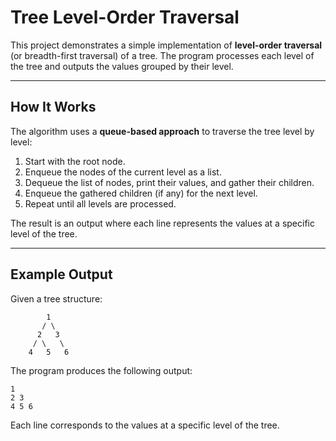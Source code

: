# Tree Level-Order Traversal

This project demonstrates a simple implementation of **level-order traversal** (or breadth-first traversal) of a tree. The program processes each level of the tree and outputs the values grouped by their level.

---

## How It Works

The algorithm uses a **queue-based approach** to traverse the tree level by level:

1. Start with the root node.
2. Enqueue the nodes of the current level as a list.
3. Dequeue the list of nodes, print their values, and gather their children.
4. Enqueue the gathered children (if any) for the next level.
5. Repeat until all levels are processed.

The result is an output where each line represents the values at a specific level of the tree.

---

## Example Output

Given a tree structure:

```
        1
       / \
      2   3
     / \   \
    4   5   6
```

The program produces the following output:

```
1
2 3
4 5 6
```

Each line corresponds to the values at a specific level of the tree.
